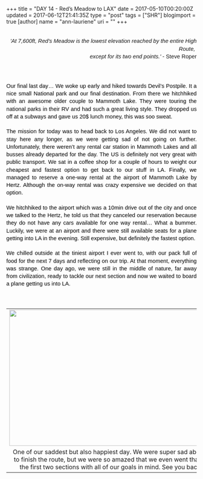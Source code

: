 +++
title = "DAY 14 - Red’s Meadow to LAX"
date = 2017-05-10T00:20:00Z
updated = 2017-06-12T21:41:35Z
type = "post"
tags = ["SHR"]
blogimport = true 
[author]
	name = "ann-lauriene"
	uri = ""
+++

<div dir="ltr" style="line-height: 1.38; margin-bottom: 0pt; margin-top: 0pt;"><div dir="ltr" style="line-height: 1.38; margin-bottom: 0pt; margin-top: 0pt;"><br /><div style="text-align: right;"><span style="font-family: &quot;arial&quot;; font-size: 11pt; white-space: pre-wrap;"><i>'At 7,600ft, Red's Meadow is the lowest elevation reached by the entire High Route, </i></span></div><div style="text-align: right;"><span style="font-family: &quot;arial&quot;; font-size: 11pt; white-space: pre-wrap;"><i>except for its two end points.'</i> - Steve Roper</span></div></div><b style="font-weight: normal;"><br /></b><b style="font-weight: normal;"><br /></b><br /><div dir="ltr" style="line-height: 1.38; margin-bottom: 0pt; margin-top: 0pt; text-align: justify;"><span style="background-color: transparent; color: black; font-family: &quot;arial&quot;; font-size: 11pt; font-style: normal; font-variant: normal; font-weight: 400; text-decoration: none; vertical-align: baseline; white-space: pre-wrap;">Our final last day… We woke up early and hiked towards Devil’s Postpile. It a nice small National park and our final destination. From there we hitchhiked with an awesome older couple to Mammoth Lake. They were touring the national parks in their RV and had such a great living style. They dropped us off at a subways and gave us 20$ lunch money, this was soo sweat. </span></div><div style="text-align: justify;"><b style="font-weight: normal;"><br /></b></div><div dir="ltr" style="line-height: 1.38; margin-bottom: 0pt; margin-top: 0pt; text-align: justify;"><span style="background-color: transparent; color: black; font-family: &quot;arial&quot;; font-size: 11pt; font-style: normal; font-variant: normal; font-weight: 400; text-decoration: none; vertical-align: baseline; white-space: pre-wrap;">The mission for today was to head back to Los Angeles. We did not want to stay here any longer, as we were getting sad of not going on further. Unfortunately, there weren’t any rental car station in Mammoth Lakes and all busses already departed for the day. The US is definitely not very great with public transport. We sat in a coffee shop for a couple of hours to weight our cheapest and fastest option to get back to our stuff in LA. Finally, we managed to reserve a one-way rental at the airport of Mammoth Lake by Hertz. Although the on-way rental was crazy expensive we decided on that option. </span></div><div style="text-align: justify;"><b style="font-weight: normal;"><br /></b></div><div dir="ltr" style="line-height: 1.38; margin-bottom: 0pt; margin-top: 0pt; text-align: justify;"><span style="background-color: transparent; color: black; font-family: &quot;arial&quot;; font-size: 11pt; font-style: normal; font-variant: normal; font-weight: 400; text-decoration: none; vertical-align: baseline; white-space: pre-wrap;">We hitchhiked to the airport which was a 10min drive out of the city and once we talked to the Hertz, he told us that they canceled our reservation because they do not have any cars available for one way rental… What a bummer. Luckily, we were at an airport and there were still available seats for a plane getting into LA in the evening. Still expensive, but definitely the fastest option. </span></div><div style="text-align: justify;"><b style="font-weight: normal;"><br /></b></div><div dir="ltr" style="line-height: 1.38; margin-bottom: 0pt; margin-top: 0pt; text-align: justify;"><span style="background-color: transparent; color: black; font-family: &quot;arial&quot;; font-size: 11pt; font-style: normal; font-variant: normal; font-weight: 400; text-decoration: none; vertical-align: baseline; white-space: pre-wrap;">We chilled outside at the tiniest airport I ever went to, with our pack full of food for the next 7 days and reflecting on our trip. At that moment, everything was strange. One day ago, we were still in the middle of nature, far away from civilization, ready to tackle our next section and now we waited to board a plane getting us into LA.</span><br /><span style="background-color: transparent; color: black; font-family: &quot;arial&quot;; font-size: 11pt; font-style: normal; font-variant: normal; font-weight: 400; text-decoration: none; vertical-align: baseline; white-space: pre-wrap;"><br /></span><br /><table align="center" cellpadding="0" cellspacing="0" class="tr-caption-container" style="margin-left: auto; margin-right: auto; text-align: center;"><tbody><tr><td style="text-align: center;"><a href="https://2.bp.blogspot.com/-vQLRn6VbcEM/WM8PL9_XDUI/AAAAAAAAxvo/u97B7P-AyAQ0_htHbiR3qXTF8C_NShaWACEw/s1600/P1190281.jpg" imageanchor="1" style="margin-left: auto; margin-right: auto;"><img border="0" height="360" src="https://2.bp.blogspot.com/-vQLRn6VbcEM/WM8PL9_XDUI/AAAAAAAAxvo/u97B7P-AyAQ0_htHbiR3qXTF8C_NShaWACEw/s1600/P1190281.jpg" width="640" /></a></td></tr><tr><td class="tr-caption" style="text-align: center;">One of our saddest but also happiest day. We were super sad about not being able to finish the route, but we were so amazed that we even went that far and finished the first two sections with all of our goals in mind. See you back in Sept 2017.</td></tr></tbody></table></div></div>
